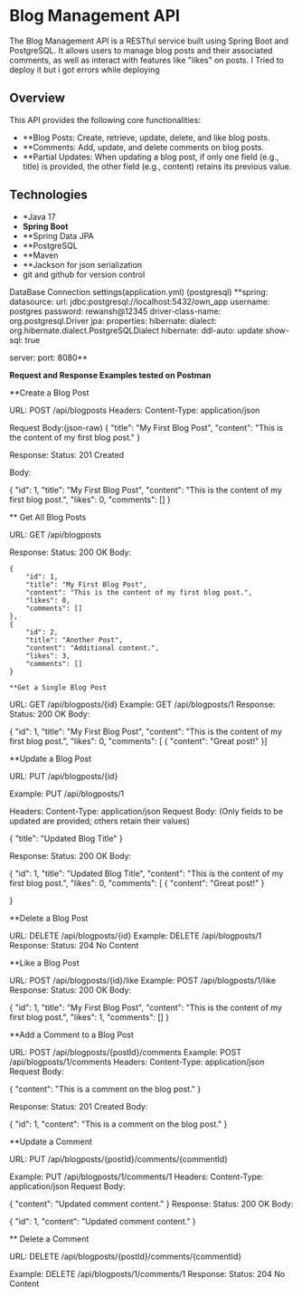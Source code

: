 # Blog Management API

The Blog Management API is a RESTful service built using Spring Boot and PostgreSQL. It allows users to manage blog posts and their associated comments, as well as interact with features like "likes" on posts.
I Tried to deploy it but i got errors while deploying





## Overview

This API provides the following core functionalities:
- **Blog Posts: Create, retrieve, update, delete, and like blog posts.
- **Comments: Add, update, and delete comments on blog posts.
- **Partial Updates: When updating a blog post, if only one field (e.g., title) is provided, the other field (e.g., content) retains its previous value.

## Technologies

- *Java 17
- **Spring Boot**
- **Spring Data JPA
- **PostgreSQL
- **Maven
- **Jackson for json serialization
- git and github for version control


DataBase Connection settings(application.yml) (postgresql)
**spring:
  datasource:
    url: jdbc:postgresql://localhost:5432/own_app
    username: postgres
    password: rewansh@12345
    driver-class-name: org.postgresql.Driver
  jpa:
    properties:
      hibernate:
        dialect: org.hibernate.dialect.PostgreSQLDialect
    hibernate:
      ddl-auto: update
    show-sql: true

server:
  port:
    8080**

    
**Request and Response Examples tested on Postman**

**Create a Blog Post


URL: POST /api/blogposts
Headers:
Content-Type: application/json

Request Body:(json-raw)
{
    "title": "My First Blog Post",
    "content": "This is the content of my first blog post."
}

Response:
Status: 201 Created

Body:

{
    "id": 1,
    "title": "My First Blog Post",
    "content": "This is the content of my first blog post.",
    "likes": 0,
    "comments": []
}


** Get All Blog Posts

URL: GET /api/blogposts

Response:
Status: 200 OK
Body:


    {
        "id": 1,
        "title": "My First Blog Post",
        "content": "This is the content of my first blog post.",
        "likes": 0,
        "comments": []
    },
    {
        "id": 2,
        "title": "Another Post",
        "content": "Additional content.",
        "likes": 3,
        "comments": []
    }

    **Get a Single Blog Post

    
URL: GET /api/blogposts/{id}
Example: GET /api/blogposts/1
Response:
Status: 200 OK
Body:


{
    "id": 1,
    "title": "My First Blog Post",
    "content": "This is the content of my first blog post.",
    "likes": 0,
    "comments": [
        {
            "content": "Great post!"
        }]



  **Update a Blog Post

  
URL: PUT /api/blogposts/{id}

Example: PUT /api/blogposts/1

Headers:
Content-Type: application/json
Request Body: (Only fields to be updated are provided; others retain their values)

{
    "title": "Updated Blog Title"
}

Response:
Status: 200 OK
Body:

{
    "id": 1,
    "title": "Updated Blog Title",
    "content": "This is the content of my first blog post.",
    "likes": 0,
    "comments": [
        {
            "content": "Great post!"
        }
    
}

**Delete a Blog Post

URL: DELETE /api/blogposts/{id}
Example: DELETE /api/blogposts/1
Response:
Status: 204 No Content

**Like a Blog Post

URL: POST /api/blogposts/{id}/like
Example: POST /api/blogposts/1/like
Response:
Status: 200 OK
Body:

{
    "id": 1,
    "title": "My First Blog Post",
    "content": "This is the content of my first blog post.",
    "likes": 1,
    "comments": []
}
    

**Add a Comment to a Blog Post

URL: POST /api/blogposts/{postId}/comments
Example: POST /api/blogposts/1/comments
Headers:
Content-Type: application/json
Request Body:

{
    "content": "This is a comment on the blog post."
}

Response:
Status: 201 Created
Body:

{
    "id": 1,
    "content": "This is a comment on the blog post."
}


**Update a Comment


URL: PUT /api/blogposts/{postId}/comments/{commentId}

Example: PUT /api/blogposts/1/comments/1
Headers:
Content-Type: application/json
Request Body:

{
    "content": "Updated comment content."
}
Response:
Status: 200 OK
Body:

{
    "id": 1,
    "content": "Updated comment content."
}

** Delete a Comment


URL: DELETE /api/blogposts/{postId}/comments/{commentId}

Example: DELETE /api/blogposts/1/comments/1
Response:
Status: 204 No Content








